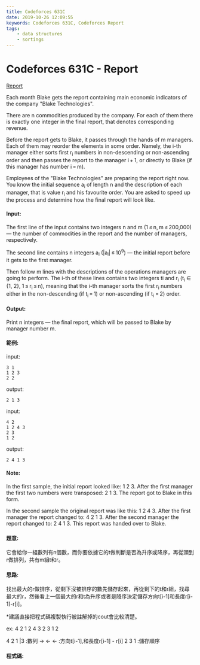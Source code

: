 ```yaml
---
title: Codeforces 631C
date: 2019-10-26 12:09:55
keywords: Codeforces 631C, Codeforces Report
tags:
    - data structures
    - sortings
---
```

# Codeforces 631C - Report
[Report](https://codeforces.com/problemset/problem/631/C)

Each month Blake gets the report containing main economic indicators of the company "Blake Technologies".
<!-- more -->

There are n commodities produced by the company. For each of them there is exactly one integer in the final report, that denotes corresponding revenue.

Before the report gets to Blake, it passes through the hands of m managers. Each of them may reorder the elements in some order. Namely, the i-th manager either sorts first r<sub>i</sub> numbers in non-descending or non-ascending order and then passes the report to the manager i + 1, or directly to Blake (if this manager has number i = m).

Employees of the "Blake Technologies" are preparing the report right now. You know the initial sequence a<sub>i</sub> of length n and the description of each manager, that is value r<sub>i</sub> and his favourite order. You are asked to speed up the process and determine how the final report will look like.

#### Input:
The first line of the input contains two integers n and m (1 ≤ n, m ≤ 200,000) — the number of commodities in the report and the number of managers, respectively.

The second line contains n integers a<sub>i</sub> (|a<sub>i</sub>| ≤ 10<sup>9</sup>) — the initial report before it gets to the first manager.

Then follow m lines with the descriptions of the operations managers are going to perform. The i-th of these lines contains two integers ti and r<sub>i</sub> (t<sub>i</sub> ∈ {1, 2}, 1 ≤ r<sub>i</sub> ≤ n), meaning that the i-th manager sorts the first r<sub>i</sub> numbers either in the non-descending (if t<sub>i</sub> = 1) or non-ascending (if t<sub>i</sub> = 2) order.

#### Output:
Print n integers — the final report, which will be passed to Blake by manager number m.

#### 範例:
input:
```
3 1
1 2 3
2 2
```
output:
```
2 1 3 
```
input:
```
4 2
1 2 4 3
2 3
1 2
```
output:
```
2 4 1 3 
```

#### Note:
In the first sample, the initial report looked like: 1 2 3. After the first manager the first two numbers were transposed: 2 1 3. The report got to Blake in this form.

In the second sample the original report was like this: 1 2 4 3. After the first manager the report changed to: 4 2 1 3. After the second manager the report changed to: 2 4 1 3. This report was handed over to Blake.

#### 題意:
它會給你一組數列有n個數，而你要依據它的t做判斷是否為升序或降序，再從頭到r做排列，共有m組t和r。

#### 思路:
找出最大的r做排序，從剩下沒被排序的數先儲存起來，再從剩下的t和r組，找尋最大的r，然後看上一個最大的r和t為升序或者是降序決定儲存方向t[i-1]和長度r[i-1]-r[i]。

*建議直接把程式碼複製執行被註解掉的cout會比較清楚。

ex:
4 2
1 2 4 3
2 3
1 2

4   2   1 |3  :數列
-> <- <-    :方向t[i-1],和長度r[i-1] - r[i]
2   3   1     :儲存順序

#### 程式碼:
<script src="https://gist.github.com/89snnfk561/fc83ef23d16f8afc81b2d1fb8c5bb658.js"></script>


